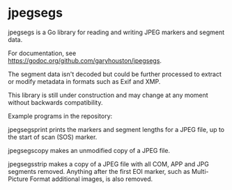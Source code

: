 # jpegsegs
jpegsegs is a Go library for reading and writing JPEG markers and segment data.

For documentation, see https://godoc.org/github.com/garyhouston/jpegsegs.

The segment data isn't decoded but could be further processed to extract
or modify metadata in formats such as Exif and XMP.

This library is still under construction and may change at any moment without backwards compatibility.

Example programs in the repository:

jpegsegsprint prints the markers and segment lengths for a JPEG file, up to the start of scan (SOS) marker.

jpegsegscopy makes an unmodified copy of a JPEG file.

jpegsegsstrip makes a copy of a JPEG file with all COM, APP and JPG segments removed. Anything after the first EOI marker, such as Multi-Picture Format additional images, is also removed.

